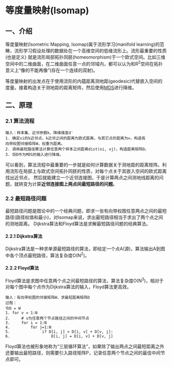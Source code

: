 # 等度量映射(Isomap)
## 一、介绍
等度量映射(Isometric Mapping, Isomap)属于流形学习(manifold learning)的范畴，流形学习假设处理的数据处在一个高维空间的低维流形上。流形最重要的性质(也是定义)
就是流形局部拓扑同胚(homeomorphism)于一个欧式空间。比如三维空间中的二维曲面，在二维曲面任意一点的邻域内，都可以认为和R<sup>2</sup>空间在拓扑意义上“像的不能再像”(存在一个连续的双射)。

等度量映射的出发点在于使用流形的内蕴距离测地距(geodesic)代替嵌入空间的度量。接着构造关于测地距的距离矩阵，然后使用[MDS](../docs/MDS.md)进行降维。

## 二、原理
### 2.1 算法流程
```
输入：样本集、近邻参数k、降维维度d'
1. 确定xi的k近邻点，k近邻之间的距离为欧式距离，与其它点的距离为∞，构造有
向带权图邻接矩阵W，权重为距离。
2. 调用最短路径算法计算任意两个样本之间距离dist(xi, xj)，构造距离矩阵D。
3. 将D作为MDS的输入进行降维。

```
可以看到，算法流程中最重要的一步就是如何计算数据关于测地距的距离矩阵。利用流形在局部上与欧式空间拓扑同胚的性质，对每个点关于其嵌入空间的欧式距离找出近邻点，
然后就能建立一个近邻连接图，于是计算两点之间测地线距离的问题，就转变为计算**近邻连接图上两点间最短路径的问题**。


### 2.2 最短路径问题
最短路径问题是图论中的一个经典问题，即求一张有向带权图任意两点之间的最短路径(路径权值和最小)，对Isomap来说，求出最短路径相当于求出了两个点之间的测地距离。
Dijkstra算法和Floyd算法是求解最短路径问题的经典算法。

#### 2.2.1 Dijkstra算法
Dijkstra算法是一种求单源最短路径的算法，即给定一个点A(源)，算法输出A到图中各个顶点最短路径，算法复杂度O(N<sup>2</sup>)。

#### 2.2.2 Floyd算法
Floyd算法是求图中任意两个点之间最短路径的算法，算法复杂度O(N<sup>3</sup>)，相对于对每个图中每个点作为Dijkstra算法的输入，Floyd算法更高效。

```
输入：有向带权图的邻接矩阵W，求最短距离矩阵D
过程：
令D = W
1. for v = 1:N
2.     # v为任意两个节点路径之间的中间节点
3.     for i = 1:N
4.         for j=1:N
5.              if D[i, j] > D[i, v] + D[v, j]:
6.                  D[i, j] = D[i, v] + D[v, j]            

```
Floyd算法也被形象地称为“三层循环算法”，如果除了输出两点之间最短距离之外还要输出最短路径，则需要引入路径矩阵P，记录任意两个节点之间的最佳中间节点即可。
